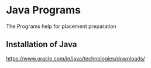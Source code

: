 
# Java Programs

The Programs help for placement preparation

## Installation of Java
https://www.oracle.com/in/java/technologies/downloads/

